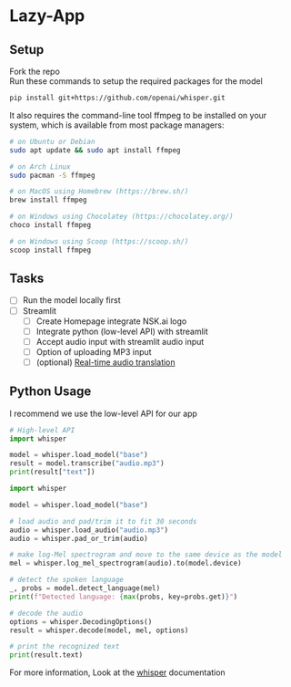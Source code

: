 # Lazy-App

## Setup
Fork the repo  
Run these commands to setup the required packages for the model
```bash
pip install git+https://github.com/openai/whisper.git 
```

It also requires the command-line tool ffmpeg to be installed on your system, which is available from most package managers:

```bash
# on Ubuntu or Debian
sudo apt update && sudo apt install ffmpeg

# on Arch Linux
sudo pacman -S ffmpeg

# on MacOS using Homebrew (https://brew.sh/)
brew install ffmpeg

# on Windows using Chocolatey (https://chocolatey.org/)
choco install ffmpeg

# on Windows using Scoop (https://scoop.sh/)
scoop install ffmpeg
```

## Tasks
- [ ] Run the model locally first
- [ ] Streamlit  
  - [ ] Create Homepage integrate NSK.ai logo
  - [ ] Integrate python (low-level API) with streamlit
  - [ ] Accept audio input with streamlit audio input
  - [ ] Option of uploading MP3 input
  - [ ] (optional) [Real-time audio translation](https://towardsdatascience.com/how-to-transcribe-streams-of-audio-data-in-real-time-with-python-and-assemblyai-322da8b5b7c9)

## Python Usage
I recommend we use the low-level API for our app

```python
# High-level API
import whisper

model = whisper.load_model("base")
result = model.transcribe("audio.mp3")
print(result["text"])
```

```python
import whisper

model = whisper.load_model("base")

# load audio and pad/trim it to fit 30 seconds
audio = whisper.load_audio("audio.mp3")
audio = whisper.pad_or_trim(audio)

# make log-Mel spectrogram and move to the same device as the model
mel = whisper.log_mel_spectrogram(audio).to(model.device)

# detect the spoken language
_, probs = model.detect_language(mel)
print(f"Detected language: {max(probs, key=probs.get)}")

# decode the audio
options = whisper.DecodingOptions()
result = whisper.decode(model, mel, options)

# print the recognized text
print(result.text)
```

For more information, Look at the [whisper](https://github.com/openai/whisper) documentation